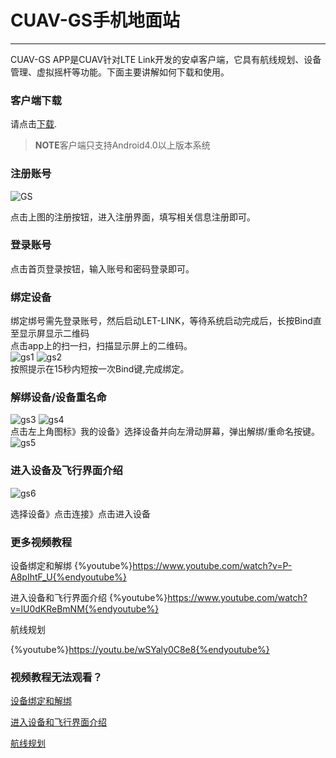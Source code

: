 # CUAV-GS手机地面站
------------------
CUAV-GS APP是CUAV针对LTE Link开发的安卓客户端，它具有航线规划、设备管理、虚拟摇杆等功能。下面主要讲解如何下载和使用。

### 客户端下载

请点击[下载](http://fw.cuav.net/apk/CUAV_GS.apk).
> **NOTE**客户端只支持Android4.0以上版本系统

### 注册账号

![GS](../assets/cuav_gs/gs.jpg)

点击上图的注册按钮，进入注册界面，填写相关信息注册即可。

### 登录账号

点击首页登录按钮，输入账号和密码登录即可。

### 绑定设备

绑定绑号需先登录账号，然后启动LET-LINK，等待系统启动完成后，长按Bind直至显示屏显示二维码  
点击app上的扫一扫，扫描显示屏上的二维码。  
![gs1](../assets/cuav_gs/gs1.png)    ![gs2](../assets/cuav_gs/gs2.png)  
按照提示在15秒内短按一次Bind键,完成绑定。

### 解绑设备/设备重名命

![gs3](../assets/cuav_gs/gs3.png)     ![gs4](../assets/cuav_gs/gs4.png)  
点击左上角图标》我的设备》选择设备并向左滑动屏幕，弹出解绑/重命名按键。  
![gs5](../assets/cuav_gs/gs5.png)
### 进入设备及飞行界面介绍

![gs6](../assets/cuav_gs/gs6.png)

选择设备》点击连接》点击进入设备
### 更多视频教程

设备绑定和解绑
{%youtube%}https://www.youtube.com/watch?v=P-A8pIhtF_U{%endyoutube%}

进入设备和飞行界面介绍
{%youtube%}https://www.youtube.com/watch?v=lU0dKReBmNM{%endyoutube%}

航线规划

{%youtube%}https://youtu.be/wSYaly0C8e8{%endyoutube%}

### 视频教程无法观看？

[设备绑定和解绑](https://v.youku.com/v_show/id_XNDAwNzU4MjM4NA==.html?spm=a2hzp.8253869.0.0)

[进入设备和飞行界面介绍](http://video.tudou.com/v/XNDAwNzYzNDk0MA==.html?spm=a2hzp.8244740.0.0)

[航线规划](https://v.youku.com/v_show/id_XNDAwNzY1MTcyMA==.html?spm=a2h9p.12366999.app.5~5!2~5~5!2~5~5!2~5!3~5~5~5~5~5~21~22~TR~TD!2~5~5!2~H4~A)